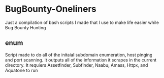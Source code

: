 # BugBounty-Oneliners
Just a compilation of bash scripts I made that I use to make life easier while Bug Bounty Hunting

## enum 
Script made to do all of the initaial subdomain enumeration, host pinging and port scanning. It outputs all of the information it scrapes in the current directory.
It requiers Assetfinder, Subfinder, Naabu, Amass, Httpx, and Aquatone to run 
